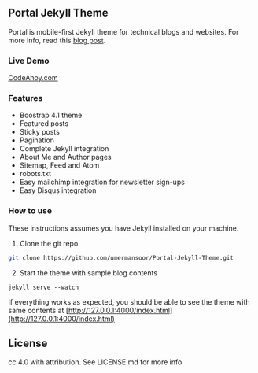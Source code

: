 ## Portal Jekyll Theme

Portal is mobile-first Jekyll theme for technical blogs and websites. For more info, read this [blog post](https://codeahoy.com/2020/02/15/portal-jekyll-theme/).

### Live Demo

[CodeAhoy.com](CodeAhoy.com)

### Features
- Boostrap 4.1 theme
- Featured posts
- Sticky posts
- Pagination
- Complete Jekyll integration
- About Me and Author pages
- Sitemap, Feed and Atom
- robots.txt
- Easy mailchimp integration for newsletter sign-ups
- Easy Disqus integration

### How to use

These instructions assumes you have Jekyll installed on your machine.

1. Clone the git repo

```bash
git clone https://github.com/umermansoor/Portal-Jekyll-Theme.git
```

2. Start the theme with sample blog contents

```
jekyll serve --watch
```

If everything works as expected, you should be able to see the theme with same contents at [http://127.0.0.1:4000/index.html](http://127.0.0.1:4000/index.html)

## License
cc 4.0 with attribution. See LICENSE.md for more info